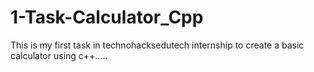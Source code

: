 # 1-Task-Calculator_Cpp
This is my first task in technohacksedutech internship to create a basic calculator using c++.....
